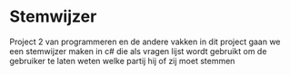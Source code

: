# Stemwijzer
Project 2 van programmeren en de andere vakken in dit project gaan we een stemwijzer maken in c# die als vragen lijst wordt gebruikt om de gebruiker te laten weten welke partij hij of zij moet stemmen
